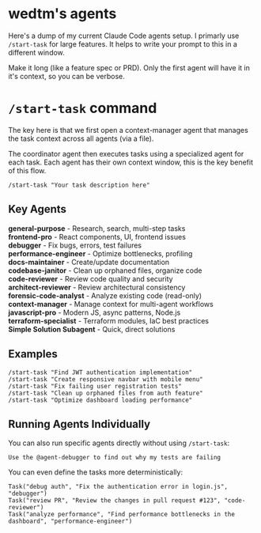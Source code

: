 # wedtm's agents

Here's a dump of my current Claude Code agents setup. I primarly use `/start-task` for large features. It helps to write your prompt to this in a different window.

Make it long (like a feature spec or PRD). Only the first agent will have it in it's context, so you can be verbose.

# `/start-task` command

The key here is that we first open a context-manager agent that manages the task context across all agents (via a file).

The coordinator agent then executes tasks using a specialized agent for each task. Each agent has their own context window, this is the key benefit of this flow.

```
/start-task "Your task description here"
```

## Key Agents

**general-purpose** - Research, search, multi-step tasks  
**frontend-pro** - React components, UI, frontend issues  
**debugger** - Fix bugs, errors, test failures  
**performance-engineer** - Optimize bottlenecks, profiling  
**docs-maintainer** - Create/update documentation  
**codebase-janitor** - Clean up orphaned files, organize code  
**code-reviewer** - Review code quality and security  
**architect-reviewer** - Review architectural consistency  
**forensic-code-analyst** - Analyze existing code (read-only)  
**context-manager** - Manage context for multi-agent workflows  
**javascript-pro** - Modern JS, async patterns, Node.js  
**terraform-specialist** - Terraform modules, IaC best practices  
**Simple Solution Subagent** - Quick, direct solutions

## Examples
```
/start-task "Find JWT authentication implementation"
/start-task "Create responsive navbar with mobile menu"
/start-task "Fix failing user registration tests"
/start-task "Clean up orphaned files from auth feature"
/start-task "Optimize dashboard loading performance"
```

## Running Agents Individually

You can also run specific agents directly without using `/start-task`:

```
Use the @agent-debugger to find out why my tests are failing
```

You can even define the tasks more deterministically:

```
Task("debug auth", "Fix the authentication error in login.js", "debugger")
Task("review PR", "Review the changes in pull request #123", "code-reviewer")
Task("analyze performance", "Find performance bottlenecks in the dashboard", "performance-engineer")
```